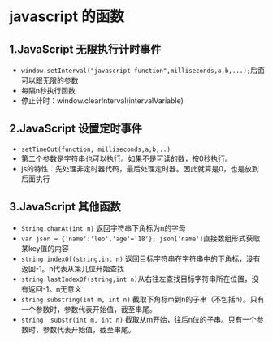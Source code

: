 # javascript 的函数
## 1.JavaScript 无限执行计时事件
* `window.setInterval("javascript function",milliseconds,a,b,...);`后面可以跟无限的参数
* 每隔n秒执行函数
* 停止计时：window.clearInterval(intervalVariable)

## 2.JavaScript 设置定时事件
* `setTimeOut(function, milliseconds,a,b,..)`
* 第二个参数是字符串也可以执行。如果不是可读的数，按0秒执行。
* js的特性：先处理非定时器代码，最后处理定时器。因此就算是0，也是放到后面执行

## 3.JavaScript 其他函数
* `String.charAt(int n)` 返回字符串下角标为n的字母
* `var json = {'name':'leo','age'='18'}; json['name']`直接数组形式获取某key值的内容
* `string.indexOf(string,int n)` 返回目标字符串在字符串中的下角标，没有返回-1。n代表从第几位开始查找
* `string.lastIndexOf(string,int n)`从右往左查找目标字符串所在位置，没有返回-1。n无意义
* `string.substring(int m, int n)` 截取下角标m到n的子串（不包括n）。只有一个参数时，参数代表开始值，截至串尾。
* `string. substr(int m, int n)` 截取从m开始，往后n位的子串。只有一个参数时，参数代表开始值，截至串尾。
